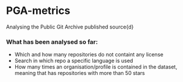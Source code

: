 # PGA-metrics

Analysing the Public Git Archive published source{d}

### What has been analysed so far: 
- Which and how many repositories do not containt any license
- Search in which repo a specific language is used
- How many times an organisation/profile is contained in the dataset, meaning that has repositories with more than 50 stars
